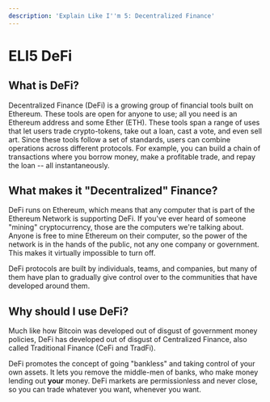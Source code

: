 ```yaml
---
description: 'Explain Like I''m 5: Decentralized Finance'
---
```


# ELI5 DeFi

## What is DeFi?

Decentralized Finance \(DeFi\) is a growing group of financial tools built on Ethereum. These tools are open for anyone to use; all you need is an Ethereum address and some Ether \(ETH\). These tools span a range of uses that let users trade crypto-tokens, take out a loan, cast a vote, and even sell art. Since these tools follow a set of standards, users can combine operations across different protocols. For example, you can build a chain of transactions where you borrow money, make a profitable trade, and repay the loan -- all instantaneously.

## What makes it "Decentralized" Finance?

DeFi runs on Ethereum, which means that any computer that is part of the Ethereum Network is supporting DeFi. If you've ever heard of someone "mining" cryptocurrency, those are the computers we're talking about. Anyone is free to mine Ethereum on their computer, so the power of the network is in the hands of the public, not any one company or government. This makes it virtually impossible to turn off.

DeFi protocols are built by individuals, teams, and companies, but many of them have plan to gradually give control over to the communities that have developed around them. 

## Why should I use DeFi?

Much like how Bitcoin was developed out of disgust of government money policies, DeFi has developed out of disgust of Centralized Finance, also called Traditional Finance \(CeFi and TradFi\). 

DeFi promotes the concept of going "bankless" and taking control of your own assets. It lets you remove the middle-men of banks, who make money lending out **your** money. DeFi markets are permissionless and never close, so you can trade whatever you want, whenever you want.








